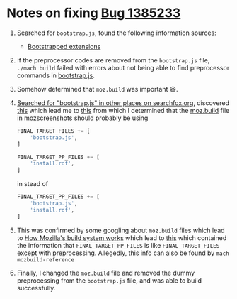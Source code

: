 # Notes on fixing [Bug 1385233](https://bugzilla.mozilla.org/show_bug.cgi?id=1385233)

1. Searched for `bootstrap.js`, found the following information sources:
    * [Bootstrapped extensions]( https://developer.mozilla.org/en-US/Add-ons/Bootstrapped_extensions)
1. If the preprocessor codes are removed from the `bootstrap.js` file, `./mach build` failed with errors about not being able to find preprocessor commands in [bootstrap.js](http://searchfox.org/mozilla-central/source/browser/tools/mozscreenshots/mozscreenshots/extension/bootstrap.js#5).

1. Somehow determined that `moz.build` was important :smiley:.
1. [Searched for "bootstrap.js" in other places on searchfox.org](http://searchfox.org/mozilla-central/search?q=bootstrap.js&path=), discovered [this](http://searchfox.org/mozilla-central/source/browser/extensions/activity-stream/bootstrap.js) which lead me to [this](http://searchfox.org/mozilla-central/source/browser/extensions/activity-stream/moz.build) from which I determined that the [moz.build](http://searchfox.org/mozilla-central/source/browser/tools/mozscreenshots/mozscreenshots/extension/moz.build) file in mozscreenshots should probably be using

    ```python
    FINAL_TARGET_FILES += [
        'bootstrap.js',
    ]

    FINAL_TARGET_PP_FILES += [
        'install.rdf',
    ]
    ```
    in stead of
    ```python
    FINAL_TARGET_PP_FILES += [
        'bootstrap.js',
        'install.rdf',
    ]
    ```
1. This was confirmed by some googling about `moz.build` files which lead to [How Mozilla's build system works](https://developer.mozilla.org/en-US/docs/Mozilla/Developer_guide/Build_Instructions/How_Mozilla_s_build_system_works) which lead to [this](https://hg.mozilla.org/mozilla-central/file/default/python/mozbuild/mozbuild/frontend/context.py) which contained the information that `FINAL_TARGET_PP_FILES` is like `FINAL_TARGET_FILES` except with preprocessing. Allegedly, this info can also be found by `mach mozbuild-reference`
1. Finally, I changed the `moz.build` file and removed the dummy preprocessing from the `bootstrap.js` file, and was able to build successfully.